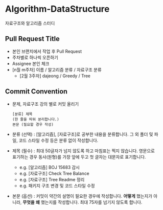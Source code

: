 # Algorithm-DataStructure
자료구조와 알고리즘 스터디


## Pull Request Title

- 본인 브랜치에서 작업 후 Pull Request
- 주차별로 하나씩 오픈하기
- Assignee 본인 체크
- [n월 m주차] 이름 / 알고리즘 분류 / 자료구조 분류
    - [2월 3주차] dajeong / Greedy / Tree

## Commit Convention

- 문제, 자료구조 강의 별로 커밋 올리기

    ```
    [분류] 제목  
    (한 줄을 띄워 분리합니다.)
    본문 (필요할 경우 작성)
    ```

- 분류 (선택)
: [알고리즘], [자료구조]로 공부한 내용을 분류합니다. 그 외 폴더 및 파일, 코드 스타일 수정 등은 분류 없이 작성합니다.
    
- 제목 (필수)
: 최대 50글자가 넘지 않도록 하고 마침표는 찍지 않습니다. 영문으로 표기하는 경우 동사(원형)를 가장 앞에 두고 첫 글자는 대문자로 표기합니다.

    - e.g. [알고리즘] BOJ 15683 감시
    - e.g. [자료구조] Check Tree Balance
    - e.g. [자료구조] Tree Readme 정리
    - e.g. 패키지 구조 변경 및 코드 스타일 수정
    
- 본문 (옵션)
: 커밋이 약간의 설명이 필요한 경우에 작성합니다. **어떻게** 했는지가 아니라, **무엇을** **왜** 했는지를 작성합니다. 최대 75자를 넘기지 않도록 합니다.
